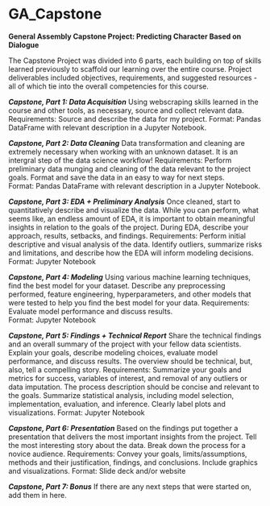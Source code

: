 # GA_Capstone
__General Assembly Capstone Project: Predicting Character Based on Dialogue__

The Capstone Project was divided into 6 parts, each building on top of skills learned previously to scaffold our learning over the entire course. Project deliverables included objectives, requirements, and suggested resources - all of which tie into the overall competencies for this course.

  __*Capstone, Part 1: Data Acquisition*__
  Using webscraping skills learned in the course and other tools, as necessary, source and collect relevant data. 
  Requirements: Source and describe the data for my project. 
  Format: Pandas DataFrame with relevant description in a Jupyter Notebook.

  __*Capstone, Part 2: Data Cleaning*__
  Data transformation and cleaning are extremely necessary when working with an unknown dataset. It is an intergral step of the data science workflow! 
  Requirements: Perform preliminary data munging and cleaning of the data relevant to the project goals. Format and save the data in an easy to way for next steps.  
  Format: Pandas DataFrame with relevant description in a Jupyter Notebook.

  __*Capstone, Part 3: EDA + Preliminary Analysis*__
  Once cleaned, start to quantitatively describe and visualize the data. While you can perform, what seems like, an endless amount of EDA, it is important to obtain meaningful insights in relation to the goals of the project. During EDA, describe your approach, results, setbacks, and findings.
  Requirements: Perform initial descriptive and visual analysis of the data. Identify outliers, summarize risks and limitations, and describe how the EDA will inform modeling decisions.
  Format: Jupyter Notebook

  __*Capstone, Part 4: Modeling*__
  Using various machine learning techniques, find the best model for your dataset. Describe any preprocessing performed, feature engineering, hyperparameters, and other models that were tested to help you find the best model for your data. 
  Requirements: Evaluate model performance and discuss results.  
  Format: Jupyter Notebook

  __*Capstone, Part 5: Findings + Technical Report*__
  Share the technical findings and an overall summary of the project with your fellow data scientists. Explain your goals, describe modeling choices, evaluate model performance, and discuss results. The overview should be technical, but, also, tell a compelling story.
  Requirements: Summarize your goals and metrics for success, variables of interest, and removal of any outliers or data imputation. The process description should be concise and relevant to the goals. Summarize statistical analysis, including model selection, implementation, evaluation, and inference. Clearly label plots and visualizations. 
  Format: Jupyter Notebook

  __*Capstone, Part 6: Presentation*__
  Based on the findings put together a presentation that delivers the most important insights from the project. Tell the most interesting story about the data. Break down the process for a novice audience. 
  Requirements: Convey your goals, limits/assumptions, methods and their justification, findings, and conclusions. Include graphics and visualizations.
  Format: Slide deck and/or website

  __*Capstone, Part 7: Bonus*__
  If there are any next steps that were started on, add them in here. 
